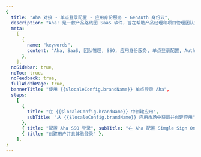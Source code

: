 ```yaml
---
{
  title: "Aha 对接 - 单点登录配置 - 应用身份服务 - GenAuth 身份云",
  description: "Aha! 是一款产品路线图 SaaS 软件，旨在帮助产品经理和项目管理团队规划、确定优先级和制定符合公司业务目标的产品战略。",
  meta:
    [
      {
        name: "keywords",
        content: "Aha, SaaS, 团队管理, SSO, 应用身份服务, 单点登录配置, Authing身份云",
      },
    ],
  noSidebar: true,
  noToc: true,
  noFeedback: true,
  fullWidthPage: true,
  bannerTitle: "使用 {{$localeConfig.brandName}} 单点登录 Aha",
  steps:
    [
      {
        title: "在 {{$localeConfig.brandName}} 中创建应用",
        subTitle: "从 {{$localeConfig.brandName}} 应用市场中获取并创建应用",
      },
      { title: "配置 Aha SSO 登录", subTitle: "在 Aha 配置 Simgle Sign On " },
      { title: "创建用户并且体验登录" },
    ],
}
---
```


<IntegrationDetail/>
